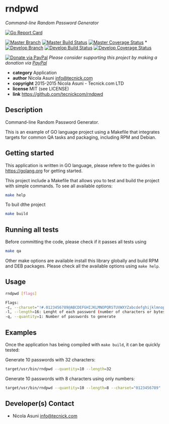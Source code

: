 # rndpwd
*Command-line Random Password Generator*

[![Go Report Card](https://goreportcard.com/badge/github.com/tecnickcom/rndpwd)](https://goreportcard.com/report/github.com/tecnickcom/rndpwd)

[![Master Branch](https://img.shields.io/badge/-master:-gray.svg)](https://github.com/tecnickcom/rndpwd/tree/master)
[![Master Build Status](https://secure.travis-ci.org/tecnickcom/rndpwd.png?branch=master)](https://travis-ci.org/tecnickcom/rndpwd?branch=master)
[![Master Coverage Status](https://coveralls.io/repos/tecnickcom/rndpwd/badge.svg?branch=master&service=github)](https://coveralls.io/github/tecnickcom/rndpwd?branch=master)
*
[![Develop Branch](https://img.shields.io/badge/-develop:-gray.svg)](https://github.com/tecnickcom/rndpwd/tree/develop)
[![Develop Build Status](https://secure.travis-ci.org/tecnickcom/rndpwd.png?branch=develop)](https://travis-ci.org/tecnickcom/rndpwd?branch=develop)
[![Develop Coverage Status](https://coveralls.io/repos/tecnickcom/rndpwd/badge.svg?branch=develop&service=github)](https://coveralls.io/github/tecnickcom/rndpwd?branch=develop)

[![Donate via PayPal](https://img.shields.io/badge/donate-paypal-87ceeb.svg)](https://www.paypal.com/cgi-bin/webscr?cmd=_donations&currency_code=GBP&business=paypal@tecnick.com&item_name=donation%20for%20rndpwd%20project)
*Please consider supporting this project by making a donation via [PayPal](https://www.paypal.com/cgi-bin/webscr?cmd=_donations&currency_code=GBP&business=paypal@tecnick.com&item_name=donation%20for%20rndpwd%20project)*

* **category**    Application
* **author**      Nicola Asuni <info@tecnick.com>
* **copyright**   2015-2015 Nicola Asuni - Tecnick.com LTD
* **license**     MIT (see LICENSE)
* **link**        https://github.com/tecnickcom/rndpwd

## Description

Command-line Random Password Generator.

This is an example of GO language project using a Makefile that integrates targets for common QA tasks and packaging, including RPM and Debian. 

## Getting started

This application is written in GO language, please refere to the guides in https://golang.org for getting started.

This project include a Makefile that allows you to test and build the project with simple commands.
To see all available options:
```bash
make help
```

To buil dthe project

```bash
make build
```

## Running all tests

Before committing the code, please check if it passes all tests using
```bash
make qa
```

Other make options are available install this library globally and build RPM and DEB packages.
Please check all the available options using `make help`.


## Usage

```bash
rndpwd [flags]

Flags:
-c, --charset="!#.0123456789@ABCDEFGHIJKLMNOPQRSTUVWXYZabcdefghijklmnopqrstuvwxyz": Characters to use to generate a password
-l, --length=16: Lenght of each password (number of characters or bytes)
-q, --quantity=1: Number of passwords to generate
```

## Examples

Once the application has being compiled with `make build`, it can be quickly tested:

Generate 10 passwords with 32 characters:
```bash
target/usr/bin/rndpwd --quantity=10 --length=32
```

Generate 10 passwords with 8 characters using only numbers:
```bash
target/usr/bin/rndpwd --quantity=10 --length=8 --charset="0123456789"
```

## Developer(s) Contact

* Nicola Asuni <info@tecnick.com>
